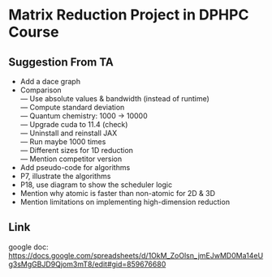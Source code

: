 # Matrix Reduction Project in DPHPC Course
## Suggestion From TA
- Add a dace graph
- Comparison  
— Use absolute values & bandwidth (instead of runtime)  
— Compute standard deviation  
— Quantum chemistry: 1000 -> 10000  
— Upgrade cuda to 11.4 (check)  
— Uninstall and reinstall JAX  
— Run maybe 1000 times  
— Different sizes for 1D reduction  
— Mention competitor version
- Add pseudo-code for algorithms  
- P7, illustrate the algorithms
- P18, use diagram to show the scheduler logic
- Mention why atomic is faster than non-atomic for 2D & 3D
- Mention limitations on implementing high-dimension reduction  
## Link
google doc: https://docs.google.com/spreadsheets/d/1OkM_ZoOlsn_jmEJwMD0Ma14eUg3sMgGBJD9Qjom3mT8/edit#gid=859676680  
